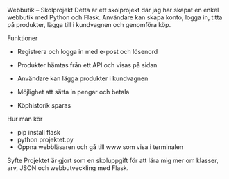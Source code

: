 Webbutik – Skolprojekt
Detta är ett skolprojekt där jag har skapat en enkel webbutik med Python och Flask. Användare kan skapa konto, logga in, titta på produkter, lägga till i kundvagnen och genomföra köp.

Funktioner
  * Registrera och logga in med e-post och lösenord
  
  * Produkter hämtas från ett API och visas på sidan
  
  * Användare kan lägga produkter i kundvagnen
  
  * Möjlighet att sätta in pengar och betala
  
  * Köphistorik sparas

Hur man kör
  * pip install flask
  * python projektet.py
  * Öppna webbläsaren och gå till www som visa i terminalen

Syfte
Projektet är gjort som en skoluppgift för att lära mig mer om klasser, arv, JSON och webbutveckling med Flask.
